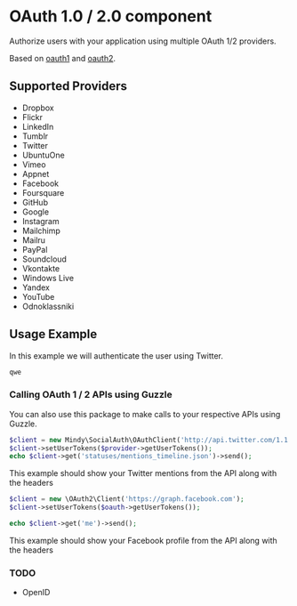 # OAuth 1.0 / 2.0 component

Authorize users with your application using multiple OAuth 1/2 providers.

Based on [oauth1](https://github.com/chrisnharvey/oauth1) and [oauth2](https://github.com/chrisnharvey/oauth2).

## Supported Providers

- Dropbox
- Flickr
- LinkedIn
- Tumblr
- Twitter
- UbuntuOne
- Vimeo
- Appnet
- Facebook
- Foursquare
- GitHub
- Google
- Instagram
- Mailchimp
- Mailru
- PayPal
- Soundcloud
- Vkontakte
- Windows Live
- Yandex
- YouTube
- Odnoklassniki

## Usage Example

In this example we will authenticate the user using Twitter.

```php
qwe
```

### Calling OAuth 1 / 2 APIs using Guzzle

You can also use this package to make calls to your respective APIs
using Guzzle.

```php
$client = new Mindy\SocialAuth\OAuthClient('http://api.twitter.com/1.1');
$client->setUserTokens($provider->getUserTokens());
echo $client->get('statuses/mentions_timeline.json')->send();
```

This example should show your Twitter mentions from the API along with the headers

```php
$client = new \OAuth2\Client('https://graph.facebook.com');
$client->setUserTokens($oauth->getUserTokens());

echo $client->get('me')->send();
```

This example should show your Facebook profile from the API along with the headers

### TODO

- OpenID
